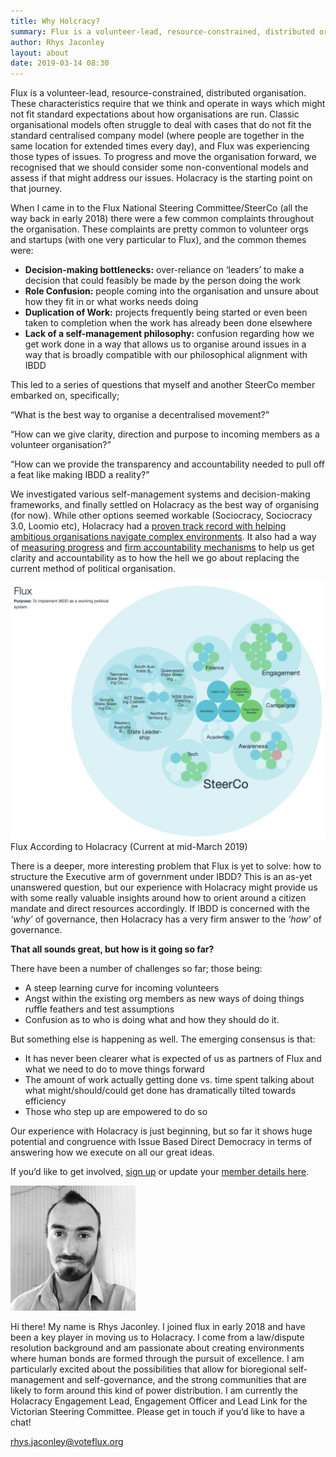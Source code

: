 ```yaml
---
title: Why Holcracy?
summary: Flux is a volunteer-lead, resource-constrained, distributed organisation. These characteristics require that we think and operate in ways which might not fit standard expectations about how organisations are run.
author: Rhys Jaconley
layout: about
date: 2019-03-14 08:30
---
```


Flux is a volunteer-lead, resource-constrained, distributed organisation. These characteristics require that we think and operate in ways which might not fit standard expectations about how organisations are run. Classic organisational models often struggle to deal with cases that do not fit the standard centralised company model (where people are together in the same location for extended times every day), and Flux was experiencing those types of issues. To progress and move the organisation forward, we recognised that we should consider some non-conventional models and assess if that might address our issues. Holacracy is the starting point on that journey.

When I came in to the Flux National Steering Committee/SteerCo (all the way back in early 2018) there were a few common complaints throughout the organisation. These complaints are pretty common to volunteer orgs and startups (with one very particular to Flux), and the common themes were: 

* __Decision-making bottlenecks:__ over-reliance on ‘leaders’ to make a decision that could feasibly be made by the person doing the work
* __Role Confusion:__ people coming into the organisation and unsure about how they fit in or what works needs doing 
* __Duplication of Work:__ projects frequently being started or even been taken to completion when the work has already been done elsewhere 
* __Lack of a self-management philosophy:__ confusion regarding how we get work done in a way that allows us to organise around issues in a way that is broadly compatible with our philosophical alignment with IBDD

This led to a series of questions that myself and another SteerCo member embarked on, specifically;

“What is the best way to organise a decentralised movement?” 

“How can we give clarity, direction and purpose to incoming members as a volunteer organisation?” 

“How can we provide the transparency and accountability needed to pull off a feat like making IBDD a reality?” 

We investigated various self-management systems and decision-making frameworks, and finally settled on Holacracy as the best way of organising (for now). While other options seemed workable (Sociocracy, Sociocracy 3.0, Loomio etc), Holacracy had a [proven track record with helping ambitious organisations navigate complex environments](http://structureprocess.com/holacracy-cases/). It also had a way of [measuring progress](https://blog.thoughtfulorg.com/holacracy-crafting-good-metrics-for-your-circle-4893a8e3554c) and [firm accountability mechanisms](https://blog.holacracy.org/differentiating-role-and-soul-fe8cf5d53cc1) to help us get clarity and accountability as to how the hell we go about replacing the current method of political organisation. 

![Flux Holocratic Model](/img/posts/flux-holacracy.png)
Flux According to Holacracy (Current at mid-March 2019)

There is a deeper, more interesting problem that Flux is yet to solve: how to structure the Executive arm of government under IBDD? This is an as-yet unanswered question, but our experience with Holacracy might provide us with some really valuable insights around how to orient around a citizen mandate and direct resources accordingly. If IBDD is concerned with the _‘why’_ of governance, then Holacracy has a very firm answer to the _‘how’_ of governance. 

__That all sounds great, but how is it going so far?__

There have been a number of challenges so far; those being:
* A steep learning curve for incoming volunteers
* Angst within the existing org members as new ways of doing things ruffle feathers and test assumptions
* Confusion as to who is doing what and how they should do it. 

But something else is happening as well. The emerging consensus is that:
* It has never been clearer what is expected of us as partners of Flux and what we need to do to move things forward
* The amount of work actually getting done vs. time spent talking about what might/should/could get done has dramatically tilted towards efficiency
* Those who step up are empowered to do so 

Our experience with Holacracy is just beginning, but so far it shows huge potential and congruence with Issue Based Direct Democracy in terms of answering how we execute on all our great ideas. 

If you’d like to get involved, [sign up](https://www.voteflux.org/signup/) or update your [member details here](https://app.flux.party).

![Rhys Profile](/img/posts/rhys.jpg)

Hi there! My name is Rhys Jaconley. I joined flux in early 2018 and have been a key player in moving us to Holacracy. I come from a law/dispute resolution background and am passionate about creating environments where human bonds are formed through the pursuit of excellence. I am particularly excited about the possibilities that allow for bioregional self-management and self-governance, and the strong communities that are likely to form around this kind of power distribution. I am currently the Holacracy Engagement Lead, Engagement Officer and Lead Link for the Victorian Steering Committee. Please get in touch if you’d like to have a chat!

[rhys.jaconley@voteflux.org](mailto:rhys.jaconley@voteflux.org)
